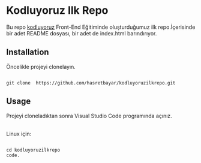 # Kodluyoruz Ilk Repo

Bu repo [kodluyoruz](https://kodluyoruz.org) Front-End Eğitiminde oluşturduğumuz ilk repo.İçerisinde bir adet README dosyası, bir adet de index.html barındırıyor.

## Installation 

Öncelikle projeyi clonelayın.

```

git clone  https://github.com/hasretbayar/kodluyoruzilkrepo.git

```




## Usage

Projeyi cloneladıktan sonra Visual Studio Code programında açınız. <br><br>
    
Linux için:

```

cd kodluyoruzilkrepo 
code.

```


